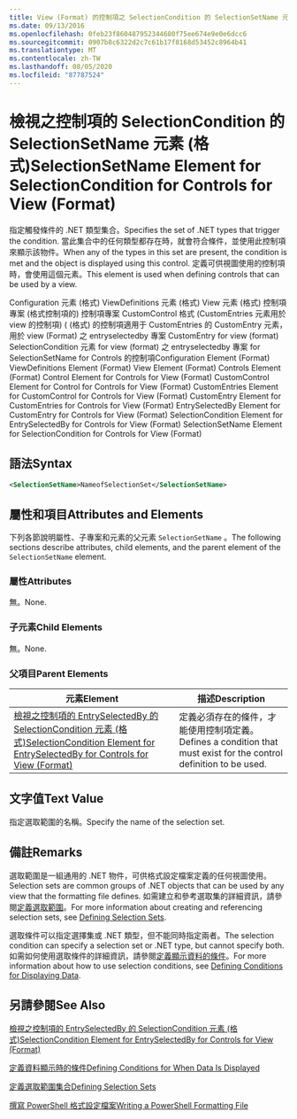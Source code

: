 ```yaml
---
title: View (Format) 的控制項之 SelectionCondition 的 SelectionSetName 元素 |Microsoft Docs
ms.date: 09/13/2016
ms.openlocfilehash: 0feb23f860487952344680f75ee674e9e0e6dcc6
ms.sourcegitcommit: 0907b8c6322d2c7c61b17f8168d53452c8964b41
ms.translationtype: MT
ms.contentlocale: zh-TW
ms.lasthandoff: 08/05/2020
ms.locfileid: "87787524"
---
```

# <a name="selectionsetname-element-for-selectioncondition-for-controls-for-view-format"></a><span data-ttu-id="e1043-102">檢視之控制項的 SelectionCondition 的 SelectionSetName 元素 (格式)</span><span class="sxs-lookup"><span data-stu-id="e1043-102">SelectionSetName Element for SelectionCondition for Controls for View (Format)</span></span>

<span data-ttu-id="e1043-103">指定觸發條件的 .NET 類型集合。</span><span class="sxs-lookup"><span data-stu-id="e1043-103">Specifies the set of .NET types that trigger the condition.</span></span> <span data-ttu-id="e1043-104">當此集合中的任何類型都存在時，就會符合條件，並使用此控制項來顯示該物件。</span><span class="sxs-lookup"><span data-stu-id="e1043-104">When any of the types in this set are present, the condition is met and the object is displayed using this control.</span></span> <span data-ttu-id="e1043-105">定義可供視圖使用的控制項時，會使用這個元素。</span><span class="sxs-lookup"><span data-stu-id="e1043-105">This element is used when defining controls that can be used by a view.</span></span>

<span data-ttu-id="e1043-106">Configuration 元素 (格式) ViewDefinitions 元素 (格式) View 元素 (格式) 控制項專案 (格式控制項的) 控制項專案 CustomControl 格式 (CustomEntries 元素用於 view 的控制項)  ( (格式) 的控制項適用于 CustomEntries 的 CustomEntry 元素，用於 view (Format) 之 entryselectedby 專案 CustomEntry for view (format) SelectionCondition 元素 for view (format) 之 entryselectedby 專案 for SelectionSetName for Controls 的控制項</span><span class="sxs-lookup"><span data-stu-id="e1043-106">Configuration Element (Format) ViewDefinitions Element (Format) View Element (Format) Controls Element (Format) Control Element for Controls for View (Format) CustomControl Element for Control for Controls for View (Format) CustomEntries Element for CustomControl for Controls for View (Format) CustomEntry Element for CustomEntries for Controls for View (Format) EntrySelectedBy Element for CustomEntry for Controls for View (Format) SelectionCondition Element for EntrySelectedBy for Controls for View (Format) SelectionSetName Element for SelectionCondition for Controls for View (Format)</span></span>

## <a name="syntax"></a><span data-ttu-id="e1043-107">語法</span><span class="sxs-lookup"><span data-stu-id="e1043-107">Syntax</span></span>

```xml
<SelectionSetName>NameofSelectionSet</SelectionSetName>
```

## <a name="attributes-and-elements"></a><span data-ttu-id="e1043-108">屬性和項目</span><span class="sxs-lookup"><span data-stu-id="e1043-108">Attributes and Elements</span></span>

<span data-ttu-id="e1043-109">下列各節說明屬性、子專案和元素的父元素 `SelectionSetName` 。</span><span class="sxs-lookup"><span data-stu-id="e1043-109">The following sections describe attributes, child elements, and the parent element of the `SelectionSetName` element.</span></span>

### <a name="attributes"></a><span data-ttu-id="e1043-110">屬性</span><span class="sxs-lookup"><span data-stu-id="e1043-110">Attributes</span></span>

<span data-ttu-id="e1043-111">無。</span><span class="sxs-lookup"><span data-stu-id="e1043-111">None.</span></span>

### <a name="child-elements"></a><span data-ttu-id="e1043-112">子元素</span><span class="sxs-lookup"><span data-stu-id="e1043-112">Child Elements</span></span>

<span data-ttu-id="e1043-113">無。</span><span class="sxs-lookup"><span data-stu-id="e1043-113">None.</span></span>

### <a name="parent-elements"></a><span data-ttu-id="e1043-114">父項目</span><span class="sxs-lookup"><span data-stu-id="e1043-114">Parent Elements</span></span>

|<span data-ttu-id="e1043-115">元素</span><span class="sxs-lookup"><span data-stu-id="e1043-115">Element</span></span>|<span data-ttu-id="e1043-116">描述</span><span class="sxs-lookup"><span data-stu-id="e1043-116">Description</span></span>|
|-------------|-----------------|
|[<span data-ttu-id="e1043-117">檢視之控制項的 EntrySelectedBy 的 SelectionCondition 元素 (格式)</span><span class="sxs-lookup"><span data-stu-id="e1043-117">SelectionCondition Element for EntrySelectedBy for Controls for View (Format)</span></span>](./selectioncondition-element-for-entryselectedby-for-controls-for-view-format.md)|<span data-ttu-id="e1043-118">定義必須存在的條件，才能使用控制項定義。</span><span class="sxs-lookup"><span data-stu-id="e1043-118">Defines a condition that must exist for the control definition to be used.</span></span>|

## <a name="text-value"></a><span data-ttu-id="e1043-119">文字值</span><span class="sxs-lookup"><span data-stu-id="e1043-119">Text Value</span></span>

<span data-ttu-id="e1043-120">指定選取範圍的名稱。</span><span class="sxs-lookup"><span data-stu-id="e1043-120">Specify the name of the selection set.</span></span>

## <a name="remarks"></a><span data-ttu-id="e1043-121">備註</span><span class="sxs-lookup"><span data-stu-id="e1043-121">Remarks</span></span>

<span data-ttu-id="e1043-122">選取範圍是一組通用的 .NET 物件，可供格式設定檔案定義的任何視圖使用。</span><span class="sxs-lookup"><span data-stu-id="e1043-122">Selection sets are common groups of .NET objects that can be used by any view that the formatting file defines.</span></span> <span data-ttu-id="e1043-123">如需建立和參考選取集的詳細資訊，請參閱[定義選取範圍](./defining-selection-sets.md)。</span><span class="sxs-lookup"><span data-stu-id="e1043-123">For more information about creating and referencing selection sets, see [Defining Selection Sets](./defining-selection-sets.md).</span></span>

<span data-ttu-id="e1043-124">選取條件可以指定選擇集或 .NET 類型，但不能同時指定兩者。</span><span class="sxs-lookup"><span data-stu-id="e1043-124">The selection condition can specify a selection set or .NET type, but cannot specify both.</span></span> <span data-ttu-id="e1043-125">如需如何使用選取條件的詳細資訊，請參閱[定義顯示資料的條件](./defining-conditions-for-displaying-data.md)。</span><span class="sxs-lookup"><span data-stu-id="e1043-125">For more information about how to use selection conditions, see [Defining Conditions for Displaying Data](./defining-conditions-for-displaying-data.md).</span></span>

## <a name="see-also"></a><span data-ttu-id="e1043-126">另請參閱</span><span class="sxs-lookup"><span data-stu-id="e1043-126">See Also</span></span>

[<span data-ttu-id="e1043-127">檢視之控制項的 EntrySelectedBy 的 SelectionCondition 元素 (格式)</span><span class="sxs-lookup"><span data-stu-id="e1043-127">SelectionCondition Element for EntrySelectedBy for Controls for View (Format)</span></span>](./selectioncondition-element-for-entryselectedby-for-controls-for-view-format.md)

[<span data-ttu-id="e1043-128">定義資料顯示時的條件</span><span class="sxs-lookup"><span data-stu-id="e1043-128">Defining Conditions for When Data Is Displayed</span></span>](./defining-conditions-for-displaying-data.md)

[<span data-ttu-id="e1043-129">定義選取範圍集合</span><span class="sxs-lookup"><span data-stu-id="e1043-129">Defining Selection Sets</span></span>](./defining-selection-sets.md)

[<span data-ttu-id="e1043-130">撰寫 PowerShell 格式設定檔案</span><span class="sxs-lookup"><span data-stu-id="e1043-130">Writing a PowerShell Formatting File</span></span>](./writing-a-powershell-formatting-file.md)
